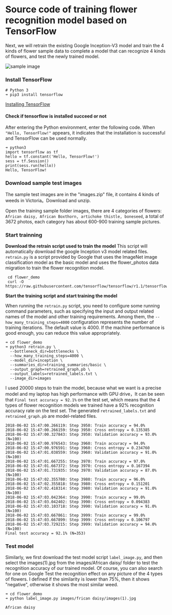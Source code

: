 
# Source code of training flower recognition model based on TensorFlow

Next, we will retrain the existing Google Inception-V3 model and train the 4 kinds of flower sample data to complete a model that can recognize 4 kinds of flowers, and test the newly trained model.

![sample image](https://img-blog.csdn.net/20180602195623764?watermark/2/text/aHR0cHM6Ly9ibG9nLmNzZG4ubmV0L0FueW1ha2VfcmVu/font/5a6L5L2T/fontsize/400/fill/I0JBQkFCMA==/dissolve/70)


### Install TensorFlow 

```
# Python 3
➜ pip3 install tensorflow 
```
[Installing TensorFlow](https://www.tensorflow.org/install/)


#### Check if tensorflow is installed succeed or not

After entering the Python environment, enter the following code. When `"Hello, TensorFlow!"` appears, it indicates that the installation is successful and TensorFlow can be used normally.

```
➜ python3
import tensorflow as tf
hello = tf.constant('Hello, TensorFlow!')
sess = tf.Session()
print(sess.run(hello))
Hello, TensorFlow!

```

### Download sample test images

The sample test images are in the "images.zip" file, it contains 4 kinds of weeds in Victoria。Download and unzip.

Open the training sample folder images, there are 4 categories of flowers: `African daisy, African Boxthorn, artichoke thistle, boneseed`, a total of 3672 photos, each category has about 600-900 training sample pictures.



### Start trainning

**Download the retrain script used to train the model**
This script will automatically download the google Inception v3 model related files. `retrain.py` is a script provided by Google that uses the ImageNet image classification model as the basic model and uses the flower_photos data migration to train the flower recognition model.

```
 cd flower_demo
 curl -O https://raw.githubusercontent.com/tensorflow/tensorflow/r1.1/tensorflow/examples/image_retraining/retrain.py

```
**Start the training script and start training the model**

When running the `retrain.py` script, you need to configure some running command parameters, such as specifying the input and output related names of the model and other training requirements. Among them, the `--how_many_training_steps=4000` configuration represents the number of training iterations. The default value is 4000. If the machine performance is good enough, you can reduce this value appropriately.

```
➜ cd flower_demo
➜ python3 retrain.py \
  --bottleneck_dir=bottlenecks \
  --how_many_training_steps=4000 \
  --model_dir=inception \
  --summaries_dir=training_summaries/basic \
  --output_graph=retrained_graph.pb \
  --output_labels=retrained_labels.txt \
  --image_dir=images

```
I used 20000 steps to train the model, because what we want is a precise model and my laptop has high performance with GPU drive，It can be seen that `Final test accuracy = 92.1%` on the test set, which means that the 4 types of flower recognition models we trained have a 92% recognition accuracy rate on the test set. The generated `retrained_labels.txt` and `retrained_graph.pb` are model-related files.
```
2018-06-02 15:47:00.266119: Step 3950: Train accuracy = 94.0%
2018-06-02 15:47:00.266159: Step 3950: Cross entropy = 0.135385
2018-06-02 15:47:00.327843: Step 3950: Validation accuracy = 93.0% (N=100)
2018-06-02 15:47:00.976543: Step 3960: Train accuracy = 94.0%
2018-06-02 15:47:00.976591: Step 3960: Cross entropy = 0.234760
2018-06-02 15:47:01.038559: Step 3960: Validation accuracy = 91.0% (N=100)
2018-06-02 15:47:01.667255: Step 3970: Train accuracy = 97.0%
2018-06-02 15:47:01.667372: Step 3970: Cross entropy = 0.167394
2018-06-02 15:47:01.731935: Step 3970: Validation accuracy = 87.0% (N=100)
2018-06-02 15:47:02.355780: Step 3980: Train accuracy = 96.0%
2018-06-02 15:47:02.355818: Step 3980: Cross entropy = 0.151201
2018-06-02 15:47:02.418314: Step 3980: Validation accuracy = 91.0% (N=100)
2018-06-02 15:47:03.042364: Step 3990: Train accuracy = 99.0%
2018-06-02 15:47:03.042402: Step 3990: Cross entropy = 0.094383
2018-06-02 15:47:03.103718: Step 3990: Validation accuracy = 91.0% (N=100)
2018-06-02 15:47:03.667861: Step 3999: Train accuracy = 99.0%
2018-06-02 15:47:03.667899: Step 3999: Cross entropy = 0.106797
2018-06-02 15:47:03.729215: Step 3999: Validation accuracy = 94.0% (N=100)
Final test accuracy = 92.1% (N=353)
```
### Test model

Similarly, we first download the test model script `label_image.py`, and then select the images(1).jpg from the images/African daisy/ folder to test the recognition accuracy of our trained model. Of course, you can also search for one on Google Test the recognition effect on any picture of the 4 types of flowers. I defined if the similarity is lower than 75%, then it shows "negative", otherwise it shows the most similar weed.

```
➜ cd flower_demo
➜ python label_image.py images/frican daisy/images(1).jpg

African daisy
```


